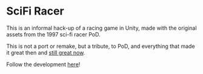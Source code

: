 # SciFi Racer
This is an informal hack-up of a racing game in Unity, made with the original assets from the 1997 sci-fi racer PoD. 

This is not a port or remake, but a tribute, to PoD, and everything that made it great then and [still great now](https://www.gog.com/game/pod_gold).

Follow the development [here](http://sebjf.dreamhosters.com/tag/racer/)!
